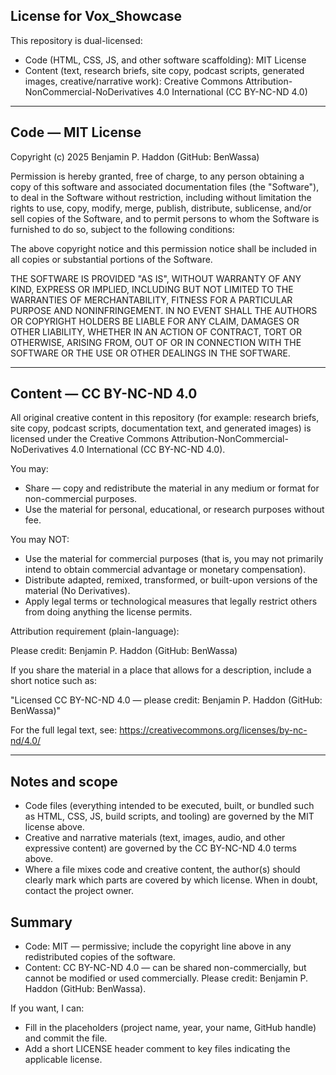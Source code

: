 ## License for Vox_Showcase

This repository is dual-licensed:

- Code (HTML, CSS, JS, and other software scaffolding): MIT License
- Content (text, research briefs, site copy, podcast scripts, generated images, creative/narrative work): Creative Commons Attribution-NonCommercial-NoDerivatives 4.0 International (CC BY-NC-ND 4.0)

---

## Code — MIT License

Copyright (c) 2025 Benjamin P. Haddon (GitHub: BenWassa)

Permission is hereby granted, free of charge, to any person obtaining a copy
of this software and associated documentation files (the "Software"), to deal in
the Software without restriction, including without limitation the rights to use,
copy, modify, merge, publish, distribute, sublicense, and/or sell copies of the
Software, and to permit persons to whom the Software is furnished to do so,
subject to the following conditions:

The above copyright notice and this permission notice shall be included in all
copies or substantial portions of the Software.

THE SOFTWARE IS PROVIDED "AS IS", WITHOUT WARRANTY OF ANY KIND, EXPRESS OR
IMPLIED, INCLUDING BUT NOT LIMITED TO THE WARRANTIES OF MERCHANTABILITY, FITNESS
FOR A PARTICULAR PURPOSE AND NONINFRINGEMENT. IN NO EVENT SHALL THE AUTHORS OR
COPYRIGHT HOLDERS BE LIABLE FOR ANY CLAIM, DAMAGES OR OTHER LIABILITY, WHETHER
IN AN ACTION OF CONTRACT, TORT OR OTHERWISE, ARISING FROM, OUT OF OR IN
CONNECTION WITH THE SOFTWARE OR THE USE OR OTHER DEALINGS IN THE SOFTWARE.

---

## Content — CC BY-NC-ND 4.0

All original creative content in this repository (for example: research briefs, site copy, podcast scripts, documentation text, and generated images) is licensed under the Creative Commons Attribution-NonCommercial-NoDerivatives 4.0 International (CC BY-NC-ND 4.0).

You may:

- Share — copy and redistribute the material in any medium or format for non-commercial purposes.
- Use the material for personal, educational, or research purposes without fee.

You may NOT:

- Use the material for commercial purposes (that is, you may not primarily intend to obtain commercial advantage or monetary compensation).
- Distribute adapted, remixed, transformed, or built-upon versions of the material (No Derivatives).
- Apply legal terms or technological measures that legally restrict others from doing anything the license permits.

Attribution requirement (plain-language):

Please credit: Benjamin P. Haddon (GitHub: BenWassa)

If you share the material in a place that allows for a description, include a short notice such as:

"Licensed CC BY-NC-ND 4.0 — please credit: Benjamin P. Haddon (GitHub: BenWassa)"

For the full legal text, see: https://creativecommons.org/licenses/by-nc-nd/4.0/

---

## Notes and scope

- Code files (everything intended to be executed, built, or bundled such as HTML, CSS, JS, build scripts, and tooling) are governed by the MIT license above.
- Creative and narrative materials (text, images, audio, and other expressive content) are governed by the CC BY-NC-ND 4.0 terms above.
- Where a file mixes code and creative content, the author(s) should clearly mark which parts are covered by which license. When in doubt, contact the project owner.

## Summary

- Code: MIT — permissive; include the copyright line above in any redistributed copies of the software.
- Content: CC BY-NC-ND 4.0 — can be shared non-commercially, but cannot be modified or used commercially. Please credit: Benjamin P. Haddon (GitHub: BenWassa).

If you want, I can:

- Fill in the placeholders (project name, year, your name, GitHub handle) and commit the file.
- Add a short LICENSE header comment to key files indicating the applicable license.
